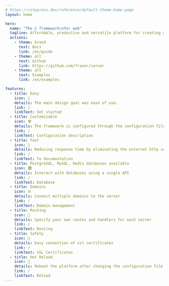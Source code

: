 ```yaml
---
# https://vitepress.dev/reference/default-theme-home-page
layout: home

hero:
  name: "The C framework\nfor web"
  tagline: Affordable, productive and versatile platform for creating web resources. (Alpha version)
  actions:
    - theme: brand
      text: Docs
      link: /en/guide
    - theme: alt
      text: Github
      link: https://github.com/fraxer/server
    - theme: alt
      text: Examples
      link: /en/examples

features:
  - title: Easy
    icon: 🤯
    details: The main design goal was ease of use.
    link: /
    linkText: Get started
  - title: Customizable
    icon: 🛠️
    details: The framework is configured through the configuration file
    link: /
    linkText: Configuration description
  - title: Fast
    icon: 💨
    details: Reducing response time by eliminating the external http server and using a compiled language
    link: /
    linkText: To documentation
  - title: PostgreSQL, MySQL, Redis databases available
    icon: 🏛️
    details: Interact with databases using a single API
    link: /
    linkText: Database
  - title: Domains
    icon: 🌐
    details: Connect multiple domains to the server
    link: /
    linkText: Domain management
  - title: Routing
    icon: 🧭
    details: Specify your own routes and handlers for each server
    link: /
    linkText: Routing
  - title: Safety
    icon: 🔐
    details: Easy connection of ssl certificates
    link: /
    linkText: SSL Certificates
  - title: Hot Reload
    icon: 🔄
    details: Reboot the platform after changing the configuration file without interruption
    link: /
    linkText: Reload
---
```


